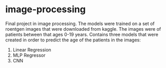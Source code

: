 # image-processing
Final project in image processing.
The models were trained on a set of roentgen images that were downloaded from kaggle. 
The images were of patients between that ages 0-19 years.
Contains three models that were created in order to predict the age of the patients in the images:
1. Linear Regression
2. MLP Regressor
3. CNN
